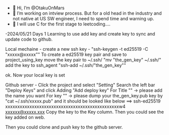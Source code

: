 - 👋 Hi, I’m @OtakuOnMars
- 👀 I’m working on intview process. But for a old head in the industry and not native at US SW engineer, I need to spend time and warning up.
- 🌱 I will use C for the first stage to leetcoding....

-2024/05/21 Days 1
Learning to use add key and create key to sync and update code to github.

Local mechaine - 
create a new ssh key - 
"ssh-keygen -t ed25519 -C "xxxxx@xxxxx""
To create a ed25519 key pair and save to project_using_key
move the key pair to ~/.ssh/
"mv "the_gen_key" ~/.ssh/"
add the key to ssh_agent
"ssh-add ~/.ssh/"the_gen_key""

ok. Now your local key is set

Github server -
Click the project and select "Setting"
Search the left bar "Deploy Keys" and click
Adding "Add deploy key"
For Title "" -> please add the name you want
For key "" -> please dump your the_gen_key.pub key by
"cat ~/.ssh/xxxxx.pub" and it should be looked like below
==> ssh-ed25519 xxxxxxxxxxxxxxxxxxxxxxxxxxxxxxxxxxxxxxxxxxxxxxxw4 xxxxxx@xxxxx.xxx
Copy the key to the Key column.
Then you could see the key added on web.

Then you could clone and push key to the github server.

<!---
OtakuOnMars/OtakuOnMars is a ✨ special ✨ repository because its `README.md` (this file) appears on your GitHub profile.
You can click the Preview link to take a look at your changes.
--->
